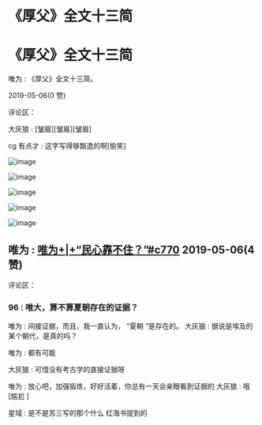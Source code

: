 # 《厚父》全文十三简

# 《厚父》全文十三简

唯为 : 《厚父》全文十三简。

2019-05-06(0 赞)

评论区：

大灰狼 : [皱眉][皱眉][皱眉]

cg 有点才 : 这字写得够飘逸的啊[偷笑]

![image](img/Image_174.png)

![image](img/Image_175.png)

![image](img/Image_176.png)

![image](img/Image_177.png)

![image](img/Image_178.png)

## 唯为 : [唯为](https://mp.weixin.qq.com/s/e-JsGbOnYjBo5N9PjuWU4Q)[+|+“](https://mp.weixin.qq.com/s/e-JsGbOnYjBo5N9PjuWU4Q)[民心靠不住？](https://mp.weixin.qq.com/s/e-JsGbOnYjBo5N9PjuWU4Q)[”#c770](https://mp.weixin.qq.com/s/e-JsGbOnYjBo5N9PjuWU4Q) 2019-05-06(4 赞)

评论区：

### 96 : 唯大，算不算夏朝存在的证据？

唯为 : 间接证据，而且，我一直认为， “夏朝 ”是存在的。 大灰狼 : 据说是埃及的某个朝代，是真的吗？

唯为 : 都有可能

大灰狼 : 可惜没有考古学的直接证据呀

唯为 : 放心吧，加强锻炼，好好活着，你总有一天会亲眼看到证据的 大灰狼 : 哦 [尴尬 ]

星域 : 是不是苏三写的那个什么 红海书提到的